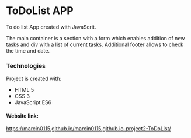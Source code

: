 # ToDoList APP

To do list App created with JavaScrit.

The main container is a section with a form which enables addition of new tasks and div with a list of current tasks.
Additional footer allows to check the time and date.

### Technologies
Project is created with:

* HTML 5
* CSS 3
* JavaScript ES6

#### Website link:
https://marcin0115.github.io/marcin0115.github.io-project2-ToDoList/
